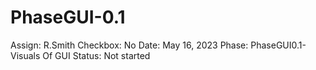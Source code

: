 # PhaseGUI-0.1

Assign: R.Smith
Checkbox: No
Date: May 16, 2023
Phase: PhaseGUI0.1-Visuals Of GUI
Status: Not started